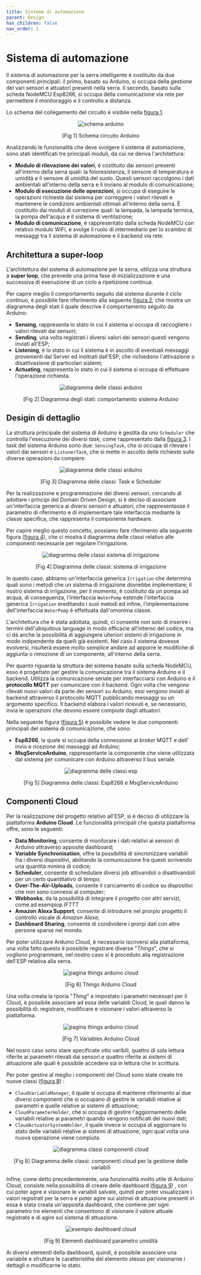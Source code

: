 ```yaml
---
title: Sistema di automazione
parent: Design
has_children: false
nav_order: 1
---
```


# Sistema di automazione

Il sistema di automazione per la serra intelligente è costituito da due componenti principali: il primo, basato su Arduino, si occupa della gestione dei vari sensori e attuatori presenti nella serra. Il secondo, basato sulla scheda NodeMCU Esp8266, si occupa della comunicazione via rete per permettere il monitoraggio e il controllo a distanza.

Lo schema del collegamento del circuito è visibile nella <a href="#fig1">figura 1</a>.

<div align="center">
<img src="img/arduino_scheme.png" alt="schema arduino" id="fig1">
 <p align="center">[Fig 1] Schema circuito Arduino</p>
</div>

Analizzando le funzionalità che deve svolgere il sistema di automazione, sono stati identificati tre principali moduli, da cui ne deriva l'architettura:

- **Modulo di rilevazione dei valori**, è costituito dai sensori presenti all'interno della serra quali: la fotoresistenza, il sensore di temperatura e umidità e il sensore di umidità del suolo. Questi sensori raccolgono i dati ambientali all'interno della serra e li inviano al modulo di comunicazione;
- **Modulo di esecuzione delle operazioni**, si occupa di eseguire le operazioni richieste dal sistema per correggere i valori rilevati e mantenere le condizioni ambientali ottimali all'interno della serra. È costituito dai moduli di correzione quali: la lampada, la lampada termica, la pompa dell'acqua e il sistema di ventilazione;
- **Modulo di comunicazione**, è rappresentato dalla scheda NodeMCU con relativo modulo WiFi, e svolge il ruolo di intermediario per lo scambio di messaggi tra il sistema di automazione e il backend via rete.

## Architettura a super-loop

L'architettura del sistema di automazione per la serra, utilizza una struttura a **super loop**, che prevede una prima fase di inizializzazione e una successiva di esecuzione di un ciclo a ripetizione continua.

Per capire meglio il comportamento seguito dal sistema durante il ciclo continuo, è possibile fare riferimento alla seguente <a href="#fig2">figura 2</a>, che mostra un diagramma degli stati il quale descrive il comportamento seguito da Arduino:

- **Sensing**, rappresenta lo stato in cui il sistema si occupa di raccogliere i valori rilevati dai sensori;
- **Sending**, una volta registrati i diversi valori dei sensori questi vengono inviati all'ESP;
- **Listening**, è lo stato in cui il sistema è in ascolto di eventuali messaggi provenienti dal Server ed inoltrati dall'ESP, che richiedono l'attivazione o disattivazione di particolari sistemi;
- **Actuating**, rappresenta lo stato in cui il sistema si occupa di effettuare l'operazione richiesta.

<div align="center">
<img src="img/arduino_stati.jpg" alt="diagramma delle classi arduino" id="fig2">
 <p align="center">[Fig 2] Diagramma degli stati: comportamento sistema Arduino</p>
</div>

## Desigin di dettaglio

La struttura principale del sistema di Arduino è gestita da uno `Scheduler` che controlla l'esecuzione dei diversi _task_, come rappresentato dalla <a href="#fig3">figura 3</a>. I _task_ del sistema Arduino sono due: `SensingTask`, che si occupa di rilevare i valori dai sensori e `ListenerTask`, che si mette in ascolto delle richieste sulle diverse operazioni da compiere. 

<div align="center">
<img src="img/arduino_classi.jpg" alt="diagramma delle classi arduino" id="fig3">
 <p align="center">[Fig 3] Diagramma delle classi: Task e Scheduler</p>
</div>



Per la realizzazione e programmazione dei diversi sensori, cercando di adottare i principi del Domain Driven Design, si è deciso di associare un'interfaccia generica ai diversi sensori e attuatori, che rappresentasse il parametro di riferimento e di implementare tale interfaccia mediante la classe specifica, che rappresenta il componente hardware.

Per capire meglio questo concetto, possiamo fare riferimento alla seguente figura (<a href="#fig4">figura 4</a>), che ci mostra il diagramma delle classi relativo alle componenti necessarie per regolare l'irrigazione.

<div align="center">
<img src="img/classi_irrigation.png" alt="diagramma delle classi sistema di irrigazione" id="fig4">
 <p align="center">[Fig 4] Diagramma delle classi: sistema di irrigazione</p>
</div>

In questo caso, abbiamo un'interfaccia generica `Irrigation` che determina quali sono i metodi che un sistema di irrigazione dovrebbe implementare; il nostro sistema di irrigazione, per il momento, è costituito da un pompa ad acqua, di conseguenza, l'interfaccia `WaterPomp` estende l'interfaccia generica `Irrigation` ereditando i suoi metodi ed infine, l'implementazione dell'interfaccia `WaterPomp` è effettuata dall'omonima classe.

L'architettura che è stata adottata, quindi, ci consente non solo di inserire i termini dell'ubiquitous language in modo efficacie all'interno del codice, ma ci dà anche la possibilità di aggiungere ulteriori sistemi di irrigazione in modo indipendente da quelli già esistenti. Nel caso il sistema dovesse evolversi, risulterà essere molto semplice andare ad apporre le modifiche di aggiunta o rimozione di un componente, all'interno della serra.

Per quanto riguarda la struttura del sistema basato sulla scheda NodeMCU, esso è progettato per gestire la comunicazione tra il sistema Arduino e il backend. Utilizza la comunicazione seriale per interfacciarsi con Arduino e il **protocollo MQTT** per comunicare con il backend. Ogni volta che vengono rilevati nuovi valori da parte dei sensori su Arduino, essi vengono inviati al backend attraverso il protocollo MQTT pubblicando messaggi su un argomento specifico. Il backend elabora i valori ricevuti e, se necessario, invia le operazioni che devono essere compiute dagli attuatori.

Nella seguente figura (<a href="#fig5">figura 5</a>) è possibile vedere le due componenti principali del sistema di comunicazione, che sono: 

- **Esp8266**, la quale si occupa della connessione al _broker_ MQTT e dell' invio e ricezione dei massaggi ad Arduino;
- **MsgServiceArduino**, rappresentante la componente che viene utilizzata dal sistema per comunicare con Arduino attraverso il bus seriale.

<div align="center">
<img src="img/classi_esp.png" alt="diagramma delle classi esp" id="fig5">
 <p align="center">[Fig 5] Diagramma delle classi: Esp8266 e MsgServiceArduino</p>
</div>

## Componenti Cloud

Per la realizzazione del progetto relativo all'ESP, si è deciso di utilizzare la piattaforma **Arduino Cloud**. Le funzionalità principali che questa piattaforma offre, sono le seguenti:

- **Data Monitoring**, consente di monitorare i dati relativi ai sensori di Arduino attraverso apposite dashboard;
- **Variable Synchronisation**, offre la possibilità di sincronizzare variabili fra i diversi dispositivi, abilitando la comunicazione fra questi scrivendo una quantità minima di codice;
- **Scheduler**, consente di schedulare diversi job attivandoli o disattivandoli per un certo quantitativo di tempo;
- **Over-The-Air-Uploads**, consente il caricamento di codice su dispositivi che non sono connessi al computer;
- **Webhooks**, da la possibilità di integrare il progetto con altri servizi, come ad esempiop _IFTTT_
- **Amazon Alexa Support**, consente di introdurre nel prorpio progetto il controllo vocale di _Amazon Alexa_;
- **Dashboard Sharing**, consente di condividere i prorpi dati con altre persone sparse nel mondo.

Per poter utilizzare Arduino Cloud, è necessario iscriversi alla piattaforma, una volta fatto questo è possibile registrare diverse "_Things_", che si vogliono programmare, nel nostro caso si è proceduto alla registrazione dell'ESP relativa alla serra.

<div align="center">
<img src="img/cloud_thing.png" alt="pagina things arduino cloud" id="fig6">
 <p align="center">[Fig 6] Things Arduino Cloud</p>
</div>

Una volta creata la rporia "_Thing_" e impostato i parametri necessari per il Cloud, è possibile associare ad essa delle variabili Cloud, le quali danno la possibilità di: registrare, modificare e visionare i valori attraverso la piattaforma. 

<div align="center">
<img src="img/cloud_variables.png" alt="pagina things arduino cloud" id="fig7">
 <p align="center">[Fig 7] Variables Arduino Cloud</p>
</div>

Nel nosro caso sono stare specificate otto varibili, quattro di sola lettura riferite ai parametri rilevati dai sensori e quattro riferite ai sistemi di attuazione alle quali è possibile accedere sia in lettura che in scrittura.

Per poter gestire al meglio i componenti del Cloud sono state create tre nuove classi (<a href="#fig8">figura 8</a>) : 

- `CloudVariableManager`, il quale si occupa di mantenre riferimento ai due diversi componenti che si occupano di gestire le variabili relative ai parametri e quelle relative ai sistemi di attuazione;
- `CloudParameterHolder`, che si occupa di gestire l'aggiornamento delle variabili relative ai parametri quando vengono notificati dei nuovi dati;
- `CloudActuatorSystemHolder`, il quale invece si occupa di aggiornare lo stato delle variabili relative ai sistemi di attuazione, ogni qual volta una nuova operazione viene compiuta.

<div align="center">
<img src="img/cloud_classi.png" alt="diagramma classi componenti cloud" id="fig8">
 <p align="center">[Fig 8] Diagramma delle classi: componenti cloud per la gestione delle variabili</p>
</div>

Infine, come detto precedentemente, una funzionalità molto utile di Arduino Cloud, consiste nella possibilità di creare delle dashboard (<a href="#fig9">figura 9</a>) , con cui poter agire e visionare le variabili salvate, quindi per poter visualizzare i valori registrati per la serra e poter agire sui sistmei di attuazione presenti in essa è stata creata un'apposita dashboard, che contiene per ogni parametro tre elementi che consentono di visionare il valore attuale registrato e di agire sul sistema di attuazione.

<div align="center">
<img src="img/cloud_dashboard.png" alt="esempio dashboard cloud" id="fig9">
 <p align="center">[Fig 9] Elementi dashboard parametro umidità</p>
</div>

Ai diversi elementi della dashboard, quindi, è possibile associare una variabile e sfruttare le caratteristihe del elemento stesso per visionarne i dettagli o modificarne lo stato.



